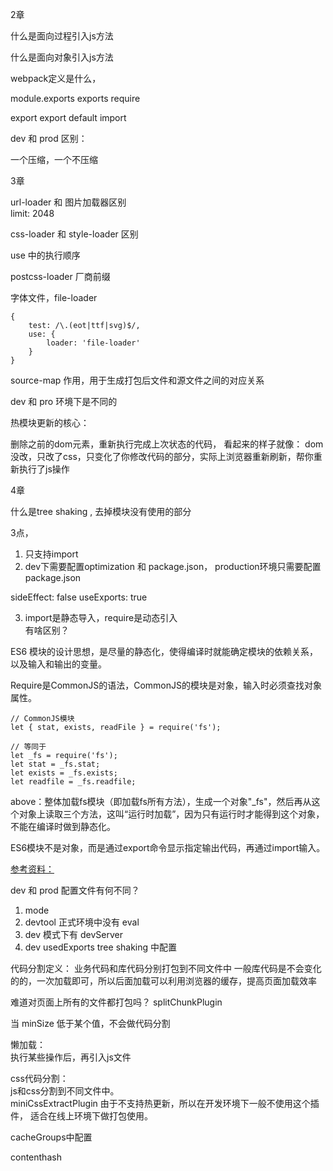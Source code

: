 
2章

什么是面向过程引入js方法

什么是面向对象引入js方法


webpack定义是什么，

module.exports  exports   require  

export export default  import  



dev  和 prod 区别：

一个压缩，一个不压缩



3章



url-loader 和 图片加载器区别  
 limit: 2048




css-loader 和 style-loader 区别

use 中的执行顺序




postcss-loader 厂商前缀



字体文件，file-loader


	{
		test: /\.(eot|ttf|svg)$/,
		use: {
			loader: 'file-loader'
		} 
	}




source-map 作用，用于生成打包后文件和源文件之间的对应关系

dev 和 pro 环境下是不同的 



热模块更新的核心：


删除之前的dom元素，重新执行完成上次状态的代码， 看起来的样子就像：
dom没改，只改了css，只变化了你修改代码的部分，实际上浏览器重新刷新，帮你重新执行了js操作



4章

什么是tree shaking , 去掉模块没有使用的部分

3点，

1. 只支持import
2. dev下需要配置optimization 和 package.json， production环境只需要配置 package.json

sideEffect: false
useExports: true

3. import是静态导入，require是动态引入  
有啥区别？



ES6 模块的设计思想，是尽量的静态化，使得编译时就能确定模块的依赖关系，以及输入和输出的变量。

Require是CommonJS的语法，CommonJS的模块是对象，输入时必须查找对象属性。

```
// CommonJS模块
let { stat, exists, readFile } = require('fs');

// 等同于
let _fs = require('fs');
let stat = _fs.stat;
let exists = _fs.exists;
let readfile = _fs.readfile;
```


above：整体加载fs模块（即加载fs所有方法），生成一个对象"_fs"，然后再从这个对象上读取三个方法，这叫“运行时加载”，因为只有运行时才能得到这个对象，不能在编译时做到静态化。

ES6模块不是对象，而是通过export命令显示指定输出代码，再通过import输入。


[参考资料：](https://www.cnblogs.com/linziwei/p/7853305.html)



dev 和 prod 配置文件有何不同？


1. mode
2. devtool 正式环境中没有 eval
3. dev 模式下有 devServer
4. dev  usedExports tree shaking 中配置




代码分割定义：
业务代码和库代码分别打包到不同文件中
一般库代码是不会变化的的，一次加载即可，所以后面加载可以利用浏览器的缓存，提高页面加载效率


难道对页面上所有的文件都打包吗？
splitChunkPlugin

当 minSize 低于某个值，不会做代码分割

懒加载：  
执行某些操作后，再引入js文件


css代码分割：   
js和css分割到不同文件中。  
miniCssExtractPlugin 由于不支持热更新，所以在开发环境下一般不使用这个插件， 适合在线上环境下做打包使用。  




cacheGroups中配置


contenthash
























